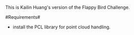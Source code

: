 This is Kailin Huang's version of the Flappy Bird Challenge.

#Requirements#
* install the PCL library for point cloud handling.

#